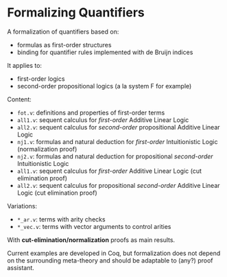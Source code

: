 # Formalizing Quantifiers

A formalization of quantifiers based on:

* formulas as first-order structures
* binding for quantifier rules implemented with de Bruijn indices

It applies to:

* first-order logics
* second-order propositional logics (a la system F for example)

Content:

* `fot.v`: definitions and properties of first-order terms
* `all1.v`: sequent calculus for _first-order_ Additive Linear Logic
* `all2.v`: sequent calculus for _second-order_ propositional Additive Linear Logic
* `nj1.v`: formulas and natural deduction for _first-order_ Intuitionistic Logic (normalization proof)
* `nj2.v`: formulas and natural deduction for propositional _second-order_ Intuitionistic Logic
* `all1.v`: sequent calculus for _first-order_ Additive Linear Logic (cut elimination proof)
* `all2.v`: sequent calculus for propositional _second-order_ Additive Linear Logic (cut elimination proof)

Variations:

* `*_ar.v`: terms with arity checks
* `*_vec.v`: terms with vector arguments to control arities

With **cut-elimination/normalization** proofs as main results.

Current examples are developed in Coq, but formalization does not depend on the surrounding meta-theory and should be adaptable to (any?) proof assistant.


